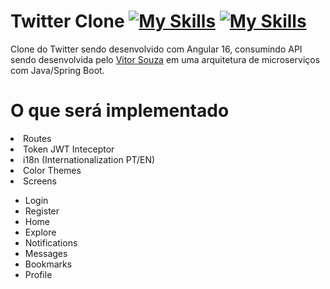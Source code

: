 # Twitter Clone [![My Skills](https://skillicons.dev/icons?i=angular)](https://skillicons.dev) [![My Skills](https://skillicons.dev/icons?i=twitter)](https://skillicons.dev)

<p> Clone do Twitter sendo desenvolvido com Angular 16, consumindo API sendo desenvolvida pelo <a href="">Vitor Souza</a> em uma arquitetura de microserviços com Java/Spring Boot.</p>

<h1>O que será implementado</h1>

<li>Routes</li>
<li>Token JWT Inteceptor</li>
<li>i18n (Internationalization PT/EN)</li>
<li>Color Themes</li>
<li>Screens</li> 
  <ul>
    <li>Login</li>
    <li>Register</li>
    <li>Home</li>
    <li>Explore</li>
    <li>Notifications</li>
    <li>Messages</li>
    <li>Bookmarks</li>
    <li>Profile</li>
  </ul>
